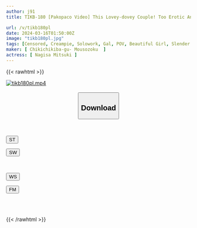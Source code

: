 ```yaml
---
author: j91
title: TIKB-180 [Pakopaco Video] This Lovey-dovey Couple! Too Erotic And Impossible Www Mitsuki Nagisa

url: /v/tikb180pl
date: 2024-03-16T01:50:00Z
image: "tikb180pl.jpg"
tags: [Censored, Creampie, Solowork, Gal, POV, Beautiful Girl, Slender	]
maker: [ Chikichikiba-gu- Mousozoku  ]
actress: [ Nagisa Mitsuki ]
---
```



{{< rawhtml >}}

<div class="video" data-videoid="49g66lXe3ehKe2y">
    <a href="javascript:;">
        <img src="/v/tikb180pl/tikb180pl.jpg" width="WIDTH" height="HEIGHT" alt="tikb180pl.mp4" loading="lazy">
    </a>
</div>

<script type="text/javascript" src="https://j91.asia/asset/on-demand-st.js"></script>

<br>
  <link rel="stylesheet" href="https://j91.asia/asset/bs5.css">
  
  <center>
  <button class="btn btn-primary" type="button" data-bs-toggle="collapse" data-bs-target=".multi-collapse" aria-expanded="false" aria-controls="multiCollapseExample1 multiCollapseExample2"><h2>Download</h2></button></center>
</p>
<div class="row">
  <div class="col">
    <div class="collapse multi-collapse" id="multiCollapseExample1">
      <div class="card card-body">
	      	      <br>
<div class="buttons">  
<p><a href="https://streamtape.to/v/49g66lXe3ehKe2y" target="_blank"><button class="btn-hover color-3"><i class="fa fa-download"></i> ST</button></a></p>
<p><a href="https://asnwish.com/s8or0piaj81f" target="_blank"><button class="btn-hover color-2"><i class="fa fa-download"></i> SW</button></a></p></div>
    </div>
  </div>
</div>
  <div class="col">
    <div class="collapse multi-collapse" id="multiCollapseExample2">
      <div class="card card-body">
	      <br>
<div class="buttons">
<p><a href="javascript:;"><button class="btn-hover color-9"><i class="fa fa-download"></i> WS</button></a></p>
<p><a href="javascript:;"><button class="btn-hover color-8"><i class="fa fa-download"></i> FM</button></a></p></div>
<br><br>
      </div>
    </div>
  </div>
</div>

{{< /rawhtml >}}